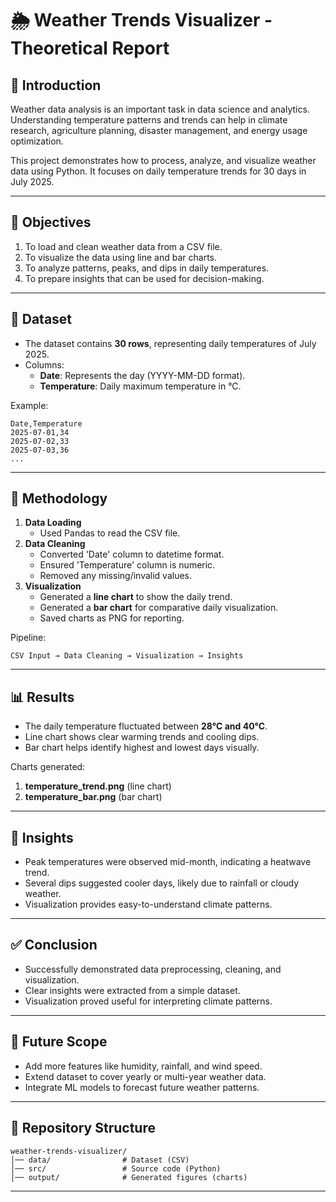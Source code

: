 # 🌦️ Weather Trends Visualizer - Theoretical Report

## 📌 Introduction
Weather data analysis is an important task in data science and analytics. 
Understanding temperature patterns and trends can help in climate research, 
agriculture planning, disaster management, and energy usage optimization.

This project demonstrates how to process, analyze, and visualize weather data using Python. 
It focuses on daily temperature trends for 30 days in July 2025.

---

## 🎯 Objectives
1. To load and clean weather data from a CSV file.
2. To visualize the data using line and bar charts.
3. To analyze patterns, peaks, and dips in daily temperatures.
4. To prepare insights that can be used for decision-making.

---

## 📂 Dataset
- The dataset contains **30 rows**, representing daily temperatures of July 2025.
- Columns:
  - **Date**: Represents the day (YYYY-MM-DD format).
  - **Temperature**: Daily maximum temperature in °C.

Example:
```
Date,Temperature
2025-07-01,34
2025-07-02,33
2025-07-03,36
...
```

---

## 🔧 Methodology
1. **Data Loading**
   - Used Pandas to read the CSV file.
2. **Data Cleaning**
   - Converted 'Date' column to datetime format.
   - Ensured 'Temperature' column is numeric.
   - Removed any missing/invalid values.
3. **Visualization**
   - Generated a **line chart** to show the daily trend.
   - Generated a **bar chart** for comparative daily visualization.
   - Saved charts as PNG for reporting.

Pipeline:
```
CSV Input → Data Cleaning → Visualization → Insights
```

---

## 📊 Results
- The daily temperature fluctuated between **28°C and 40°C**.
- Line chart shows clear warming trends and cooling dips.
- Bar chart helps identify highest and lowest days visually.

Charts generated:
1. **temperature_trend.png** (line chart)
2. **temperature_bar.png** (bar chart)

---

## 📝 Insights
- Peak temperatures were observed mid-month, indicating a heatwave trend.
- Several dips suggested cooler days, likely due to rainfall or cloudy weather.
- Visualization provides easy-to-understand climate patterns.

---

## ✅ Conclusion
- Successfully demonstrated data preprocessing, cleaning, and visualization.
- Clear insights were extracted from a simple dataset.
- Visualization proved useful for interpreting climate patterns.

---

## 🔮 Future Scope
- Add more features like humidity, rainfall, and wind speed.
- Extend dataset to cover yearly or multi-year weather data.
- Integrate ML models to forecast future weather patterns.

---

## 📌 Repository Structure
```
weather-trends-visualizer/
│── data/                # Dataset (CSV)
│── src/                 # Source code (Python)
│── output/              # Generated figures (charts)
```

---
